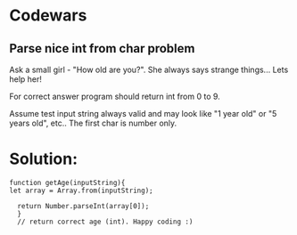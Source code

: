 # Codewars

## Parse nice int from char problem

Ask a small girl - "How old are you?". She always says strange things... Lets help her!

For correct answer program should return int from 0 to 9.

Assume test input string always valid and may look like "1 year old" or "5 years old", etc.. The first char is number only.

# Solution:
```
function getAge(inputString){
let array = Array.from(inputString);
   
  return Number.parseInt(array[0]);
  }
  // return correct age (int). Happy coding :) 
```
